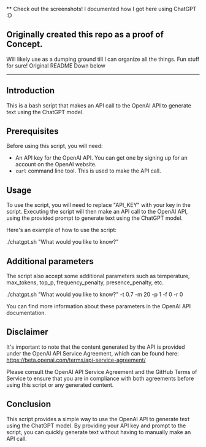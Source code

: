 ** Check out the screenshots! I documented how I got here using ChatGPT :D

## Originally created this repo as a proof of Concept. 
Will likely use as a dumping ground till I can organize all the things. Fun stuff for sure! Original README Down below

------------------------------------------------------

## Introduction
This is a bash script that makes an API call to the OpenAI API to generate text using the ChatGPT model.

## Prerequisites
Before using this script, you will need:
- An API key for the OpenAI API. You can get one by signing up for an account on the OpenAI website.
- `curl` command line tool. This is used to make the API call.

## Usage
To use the script, you will need to replace "API_KEY" with your key in the script. Executing the script will then make an API call to the OpenAI API, using the provided prompt to generate text using the ChatGPT model.

Here's an example of how to use the script:

./chatgpt.sh "What would you like to know?"


## Additional parameters
The script also accept some additional parameters such as temperature, max_tokens, top_p, frequency_penalty, presence_penalty, etc.

./chatgpt.sh "What would you like to know?" -t 0.7 -m 20 -p 1 -f 0 -r 0

You can find more information about these parameters in the OpenAI API documentation.

## Disclaimer
It's important to note that the content generated by the API is provided under the OpenAI API Service Agreement, which can be found here: https://beta.openai.com/terms/api-service-agreement/

Please consult the OpenAI API Service Agreement and the GitHub Terms of Service to ensure that you are in compliance with both agreements before using this script or any generated content.

## Conclusion
This script provides a simple way to use the OpenAI API to generate text using the ChatGPT model. By providing your API key and prompt to the script, you can quickly generate text without having to manually make an API call.
